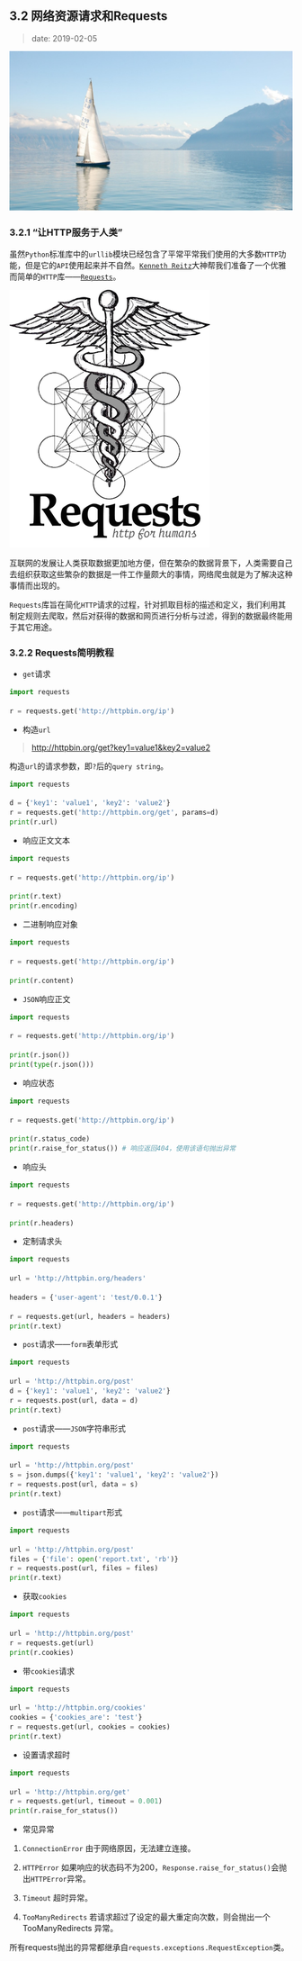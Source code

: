 ## 3.2 网络资源请求和Requests

>date: 2019-02-05

![](../assets/images/32.jpg)

### 3.2.1 “让HTTP服务于人类”

虽然`Python`标准库中的`urllib`模块已经包含了平常平常我们使用的大多数`HTTP`功能，但是它的`API`使用起来并不自然。[`Kenneth Reitz`](https://www.kennethreitz.org/)大神帮我们准备了一个优雅而简单的`HTTP`库——[`Requests`](https://github.com/requests/requests)。

![Requests库](../assets/images/321_01.png)

互联网的发展让人类获取数据更加地方便，但在繁杂的数据背景下，人类需要自己去组织获取这些繁杂的数据是一件工作量颇大的事情，网络爬虫就是为了解决这种事情而出现的。

`Requests`库旨在简化`HTTP`请求的过程，针对抓取目标的描述和定义，我们利用其制定规则去爬取，然后对获得的数据和网页进行分析与过滤，得到的数据最终能用于其它用途。

### 3.2.2 Requests简明教程

* `get`请求

```python
import requests

r = requests.get('http://httpbin.org/ip')
```

* 构造`url`

>http://httpbin.org/get?key1=value1&key2=value2

构造`url`的请求参数，即`?`后的`query string`。

```python
import requests

d = {'key1': 'value1', 'key2': 'value2'}
r = requests.get('http://httpbin.org/get', params=d)
print(r.url)
```

* 响应正文文本

```python
import requests

r = requests.get('http://httpbin.org/ip')

print(r.text)
print(r.encoding)
```

* 二进制响应对象

```python
import requests

r = requests.get('http://httpbin.org/ip')

print(r.content)
```

* `JSON`响应正文

```python
import requests

r = requests.get('http://httpbin.org/ip')

print(r.json())
print(type(r.json()))
```

* 响应状态

```python
import requests

r = requests.get('http://httpbin.org/ip')

print(r.status_code)
print(r.raise_for_status()) # 响应返回404，使用该语句抛出异常
```

* 响应头

```python
import requests

r = requests.get('http://httpbin.org/ip')

print(r.headers)
```

* 定制请求头

```python
import requests

url = 'http://httpbin.org/headers'

headers = {'user-agent': 'test/0.0.1'}

r = requests.get(url, headers = headers)
print(r.text)
```

* `post`请求——`form`表单形式

```python
import requests

url = 'http://httpbin.org/post'
d = {'key1': 'value1', 'key2': 'value2'}
r = requests.post(url, data = d)
print(r.text)
```

* `post`请求——`JSON`字符串形式

```python
import requests

url = 'http://httpbin.org/post'
s = json.dumps({'key1': 'value1', 'key2': 'value2'})
r = requests.post(url, data = s)
print(r.text)
```

* `post`请求——`multipart`形式

```python
import requests

url = 'http://httpbin.org/post'
files = {'file': open('report.txt', 'rb')}
r = requests.post(url, files = files)
print(r.text)
```

* 获取`cookies`

```python
import requests

url = 'http://httpbin.org/post'
r = requests.get(url)
print(r.cookies)
```

* 带`cookies`请求

```python
import requests

url = 'http://httpbin.org/cookies'
cookies = {'cookies_are': 'test'}
r = requests.get(url, cookies = cookies)
print(r.text)
```

* 设置请求超时

```python
import requests

url = 'http://httpbin.org/get'
r = requests.get(url, timeout = 0.001)
print(r.raise_for_status())
```

* 常见异常

1) `ConnectionError` 由于网络原因，无法建立连接。

2) `HTTPError` 如果响应的状态码不为200，`Response.raise_for_status()`会抛出`HTTPError`异常。

3) `Timeout` 超时异常。

4) `TooManyRedirects` 若请求超过了设定的最大重定向次数，则会抛出一个 TooManyRedirects 异常。

所有requests抛出的异常都继承自`requests.exceptions.RequestException`类。
